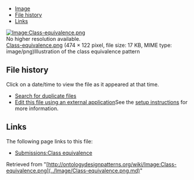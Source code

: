 * [Image](../Image/Class-equivalence.png.md#file)
* [File history](../Image/Class-equivalence.png.md#filehistory)
* [Links](../Image/Class-equivalence.png.md#filelinks)

[![Image:Class-equivalence.png](../../../images/7/79/Class-equivalence.png)](../../../images/7/79/Class-equivalence.png)  
No higher resolution available.  
[Class-equivalence.png](../../../images/7/79/Class-equivalence.png)‎ (474 × 122 pixel, file size: 17 KB, MIME type: image/png)Illustration of the class equivalence pattern




## File history

Click on a date/time to view the file as it appeared at that time.



  
* [Search for duplicate files](http://ontologydesignpatterns.org/wiki/Special:FileDuplicateSearch/Class-equivalence.png "Special:FileDuplicateSearch/Class-equivalence.png")
* [Edit this file using an external application](http://ontologydesignpatterns.org/wiki/index.php?title=Image:Class-equivalence.png&action=edit&externaledit=true&mode=file "Image:Class-equivalence.png")See the [setup instructions](http://www.mediawiki.org/wiki/Manual:External_editors "http://www.mediawiki.org/wiki/Manual:External_editors") for more information.

## Links



The following page links to this file:


* [Submissions:Class equivalence](../Submissions/Class_equivalence.md "Submissions:Class equivalence")


Retrieved from "[http://ontologydesignpatterns.org/wiki/Image:Class-equivalence.png](../Image/Class-equivalence.png.md)"